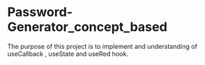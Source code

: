 # Password-Generator_concept_based
The purpose of this project is to implement and understanding of useCallback , useState and useRed hook.

